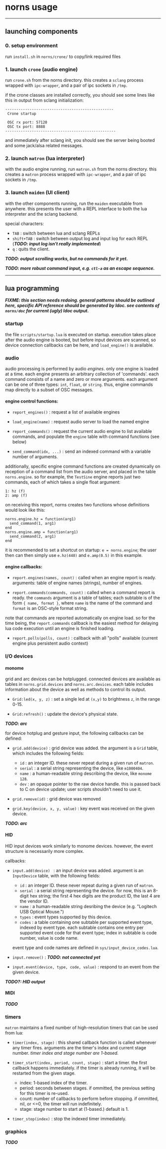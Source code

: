 # norns usage

---------------

## launching components

### 0. setup environment

run `install.sh` in `norns/crone/` to copy/link required files

### 1. launch `crone` (audio engine)

run `crone.sh` from the norns directory. this creates a `sclang` process wrapped with `ipc-wrapper`, and a pair of ipc sockets in `/tmp`.

if the crone classes are installed correctly, you should see some lines like this in output from sclang initialization: 
```
-------------------------------------------------
 Crone startup

 OSC rx port: 57120
 OSC tx port: 8888
--------------------------------------------------
```

and immediately after sclang init, you should see the server being booted and some jack/alsa related messages. 

### 2. launch `matron` (lua interpreter)

with the audio engine running, run `matron.sh` from the norns directory. this creates a `matron` process wrapped with `ipc-wrapper`, and a pair of ipc sockets in `/tmp`.

### 3. launch `maiden` (UI client)

with the other components running, run the `maiden` executable from anywhere. this presents the user with a REPL interface to both the lua interpreter and the sclang backend.

special characters:

- `TAB` : switch between lua and sclang REPLs
- `shift+TAB` : switch between output log and input log for each REPL
(_**TODO: input log isn't really implemented**_)
- `q` : quits the client.

_**TODO: output scrolling works, but no commands for it yet.**_

_**TODO: more robust command input, e.g. `ctl-a` as an escape sequence.**_


---------------

## lua programming

_**FIXME: this section needs redoing. general patterns should be outlined here, specific API reference should be generated by ldoc. see contents of `norns/doc` for current (ugly) ldoc output.**_

### startup

the file `scripts/startup.lua` is executed on startup. execution takes place after the audio engine is booted, but before input devices are scanned, so device connection callbacks can be here, and `load_engine()` is available.

### audio

audio processing is performed by audio *engines*. only one engine is loaded at a time. each engine presents an arbitrary collection of 'commands'. each command consists of a name and zero or more arguments. each argument can be one of three types: `int`, `float`, or `string`. thus, engine commands map directly to a subset of OSC messages.

#### engine control functions:
- `report_engines()` : request a list of available engines

- `load_engine(name)` : request audio server to load the named engine


- `report_commands()` : request the current audio engine to list available commands, and populate the `engine` table with command functions (see below)


- `send_command(idx, ...)` : send an indexed command with a variable number of arguments. 


additionally, specific engine command functions are created dynamically on reception of a command list from the audio server, and placed in the table `norns.engine`. so for example, the `TestSine` engine reports just two commands, each of which takes a single float argument:
```
1: hz (f)
2: amp (f)
```

on receiving this report, norns creates two functions whose definitions would look like this:
```
norns.engine.hz = function(arg1) 
  send_command(1, arg1)
end
norns.engine.amp = function(arg1) 
  send_command(2, arg1)
end

```

it is recommended to set a shortcut on startup: `e = norns.engine`; the user then can then simply use `e.hz(440)` and `e.amp(0.5)` in this example.

#### engine callbacks:

- `report.engines(names, count)` : called when an engine report is ready. arguments: table of engine names (strings), number of engines.

- `report.commands(commands, count)` : called when a command report is ready. the `commands` argument is a table of tables; each subtable is of the form `{ name, format }`, where `name` is the name of the command and `format` is an OSC-style format string. 

note that commands are reported automatically on engine load. so for the time being, the `report.commands` callback is the easiest method for delaying lua code execution until an engine is finished loading.

- `report.polls(polls, count)` : callback with all "polls" available (current engine plus persistent audio context)

### I/O devices

#### monome 

grid and arc devices can be hotplugged. connected devices are available as tables in `norns.grid.devices` and `norns.arc.devices`. each table includes information about the device as well as methods to control its output.

- `Grid:led(x, y, z)` : set a single led at `(x,y)` to brightness `z`, in the range 0-15.

- `Grid:refresh()` : update the device's physical state.

_**TODO: arc**_

for device hotplug and gesture input, the following callbacks can be defined:

- `grid.add(device)` : grid device was added. the argument is a `Grid` table, which includes the following fields:
    - `id` : an integer ID. these never repeat during a given run of `matron`.
	- `serial` : a serial string representing the device, like `m1000404`.
	- `name` : a human-readable string describing the device, like `monome 128`.
	- `dev` : an opaque pointer to the raw device handle. this is passed back to C on device update; user scripts shouldn't need to use it.

- `grid.remove(id)` : grid device was removed

- `grid.key(device, x, y, value)` : key event was received on the given device. 

_**TODO: arc**_

#### HID

HID input devices work similarly to monome devices. however, the event structure is necessarily more complex. 

callbacks:

- `input.add(device) ` : an input device was added. argument is an `InputDevice` table, with the following fields:
    - `id` : an integer ID. these never repeat during a given run of `matron`.
	- `serial` : a serial string representing the device. for now, this is an 8-digit hex string; the first 4 hex digits are the product ID, the last 4 are the vendor ID.
	- `name` : a human-readable string desribing the device (e.g. "Logitech USB Optical Mouse.")
    - `types` : event types supported by this device. 
	- `codes` : a table containing one subtable per supported event type, indexed by event type. each subtable contains one entry per supported event code for that event type; index in subtable is code number, value is code name.
	
	event type and code names are defined in `sys/input_device_codes.lua`. 

- `input.remove()` : _**TODO: not connected yet**_

- `input.event(device, type, code, value)` : respond to an event from the given device.

_**TODO?: HID output**_

#### MIDI

_**TODO**_

### timers

`matron`  maintains a fixed number of high-resolution timers that can be used from lua:

- `timer(index, stage)` : this shared callback function is called whenever any timer fires. arguments are the timer's index and current stage number. *timer index and stage number are 1-based.*

- `timer_start(index, period, count, stage)` : start a timer. the first callback happens immediately. if the timer  is already running, it will be restarted from the given stage.
    - index: 1-based index of the timer.
	- period: seconds between stages. if ommitted, the previous setting for this timer is re-used.
	- count: number of callbacks to perform before stopping. if ommitted, nil, or <=0, the timer will run indefinitely.
	- stage: stage number to start at (1-based.) default is 1.
	
- `timer_stop(index)` : stop the indexed timer immediately. 
		
### graphics

_**TODO**_
